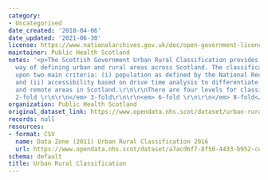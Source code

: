 ```yaml
---
category:
- Uncategorised
date_created: '2018-04-06'
date_updated: '2021-06-30'
license: https://www.nationalarchives.gov.uk/doc/open-government-licence/version/3/
maintainer: Public Health Scotland
notes: '<p>The Scottish Government Urban Rural Classification provides a consistent
  way of defining urban and rural areas across Scotland. The classification is based
  upon two main criteria: (i) population as defined by the National Records of Scotland,
  and (ii) accessibility based on drive time analysis to differentiate between accessible
  and remote areas in Scotland.\r\n\r\nThere are four levels for classification \r\n\r\n<em>
  2-fold \r\n\r\n</em> 3-fold\r\n\r\n<em> 6-fold \r\n\r\n</em> 8-fold</p>'
organization: Public Health Scotland
original_dataset_link: https://www.opendata.nhs.scot/dataset/urban-rural-classification
records: null
resources:
- format: CSV
  name: Data Zone (2011) Urban Rural Classification 2016
  url: https://www.opendata.nhs.scot/dataset/a7acd6f7-8f50-4433-b952-cee6807d0ff6/resource/c8bd76cd-6613-4dd7-8a28-6c99a16dc678/download/datazone2011_urban_rural_2016.csv
schema: default
title: Urban Rural Classification
---
```

